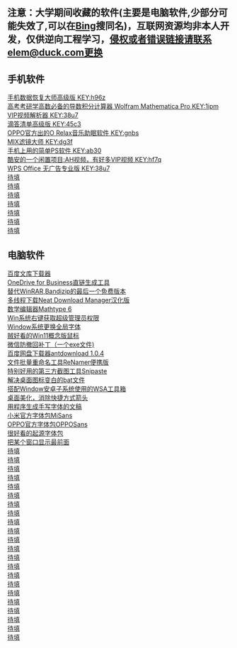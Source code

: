 ## 注意：大学期间收藏的软件(主要是电脑软件,少部分可能失效了,可以在<a href="https://www.bing.com">Bing</a>搜同名)，互联网资源均非本人开发，仅供逆向工程学习，侵权或者错误链接请联系elem@duck.com更换

## 手机软件
<a href="https://fudan.lanzoub.com/i8Yew086wsza">手机数据恢复大师高级版 KEY:h96z</a>
<br><a href="https://fudan.lanzoub.com/ib3fZ0opunud">高考考研学高数必备的导数积分计算器 Wolfram Mathematica Pro KEY:1ipm</a>
<br><a href="https://fudan.lanzoub.com/i8PTB04vqtof">VIP视频解析器 KEY:38u7</a>
<br><a href="https://yxssp.lanzoui.com/b646033/?%3E">滴答清单高级版 KEY:45c3</a>
<br><a href="https://fudan.lanzoub.com/ihNdE082vdgb">OPPO官方出的O Relax音乐助眠软件 KEY:gnbs</a>
<br><a href="https://fudan.lanzoub.com/iSQd7082uote">MIX滤镜大师 KEY:dg3f</a>
<br><a href="https://fudan.lanzoub.com/iYaMq082te3c">手机上用的简单PS软件 KEY:ab30</a>
<br><a href="https://fudan.lanzoub.com/iqwEp081sfad">酷安的一个闲置项目:AH视频，有好多VIP视频 KEY:hf7q</a>
<br><a href="https://fudan.lanzoub.com/i8PTB04vqtof">WPS Office 无广告专业版 KEY:38u7</a>
<br><a href="">待填</a>
<br><a href="">待填</a>
<br><a href="">待填</a>
<br><a href="">待填</a>
<br><a href="">待填</a>
<br><a href="">待填</a>
<br><a href="">待填</a>

## 电脑软件
<a href="https://fudan.lanzoub.com/iYzZ10jc8f4j">百度文库下载器</a>
<br><a href="https://fudan.lanzoub.com/i7HFS086ykqf">OneDrive for Business直链生成工具</a>
<br><a href="https://fudan.lanzoub.com/inFbk0oz09wb">替代WinRAR,Bandizip的最后一个免费版本</a>
<br><a href="https://fudan.lanzoub.com/iq5p60oz0nad">多线程下载Neat Download Manager汉化版</a>
<br><a href="https://fudan.lanzoub.com/iwGe90oz11if">数学编辑器Mathtype 6</a>
<br><a href="https://fudan.lanzoub.com/iFnh30oz19ej">Win系统右键获取超级管理员权限</a>
<br><a href="https://fudan.lanzoub.com/iNrAm0oz2f3a">Window系统更换全局字体</a>
<br><a href="https://fudan.lanzoub.com/i7qsS0oz2l4h">贼好看的Win11概念版鼠标</a>
<br><a href="https://fudan.lanzoub.com/ielZX0oz2sza">微信防撤回补丁（一个exe文件)</a>
<br><a href="https://fudan.lanzoub.com/iG4sK0oz39da">百度网盘下载器antdownload 1.0.4</a>
<br><a href="https://fudan.lanzoub.com/iLrLf0oz3pyh">文件批量重命名工具ReNamer便携版</a>
<br><a href="https://fudan.lanzoub.com/iInPR0oz4ina">特别好用的第三方截图工具Snipaste</a>
<br><a href="https://fudan.lanzoub.com/iaD2o0oz4ref">解决桌面图标变白的bat文件</a>
<br><a href="https://fudan.lanzoub.com/i1Iu20oz5e3c">搭配Window安卓子系统使用的WSA工具箱</a>
<br><a href="https://fudan.lanzoub.com/isfVi0oz60pg">桌面美化，消除快捷方式箭头</a>
<br><a href="https://fudan.lanzoub.com/iBZVv0oz682b">用程序生成手写字体的文稿</a>
<br><a href="https://fudan.lanzoub.com/iv9xC0oz6emh">小米官方字体包MiSans</a>
<br><a href="https://fudan.lanzoub.com/i3phi0oz6epa">OPPO官方字体包OPPOSans</a>
<br><a href="https://fudan.lanzoub.com/iR9Vi0oz6esd">很好看的起源字体包</a>
<br><a href="https://fudan.lanzoub.com/iYkHS0oz6e8d">把某个窗口显示最前面</a>
<br><a href="">待填</a>
<br><a href="">待填</a>
<br><a href="">待填</a>
<br><a href="">待填</a>
<br><a href="">待填</a>
<br><a href="">待填</a>
<br><a href="">待填</a>
<br><a href="">待填</a>
<br><a href="">待填</a>
<br><a href="">待填</a>
<br><a href="">待填</a>
<br><a href="">待填</a>
<br><a href="">待填</a>
<br><a href="">待填</a>
<br><a href="">待填</a>
<br><a href="">待填</a>
<br><a href="">待填</a>
<br><a href="">待填</a>
<br><a href="">待填</a>
<br><a href="">待填</a>
<br><a href="">待填</a>
<br><a href="">待填</a>
